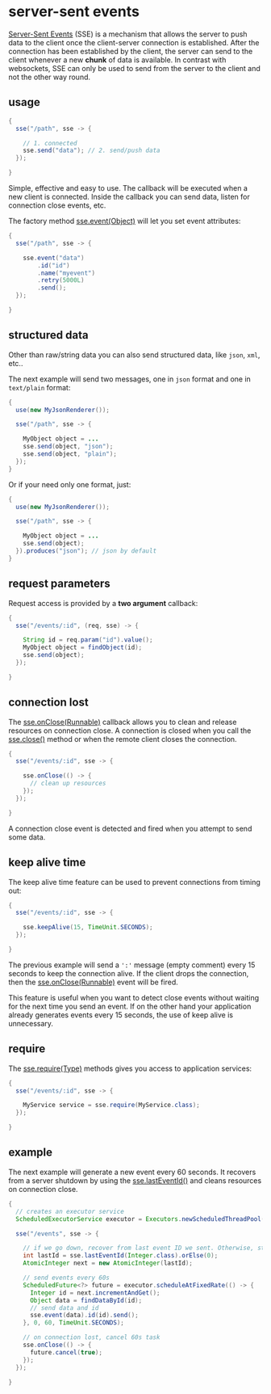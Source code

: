 # server-sent events

[Server-Sent Events](https://developer.mozilla.org/en-US/docs/Web/API/Server-sent_events) (SSE) is a mechanism that allows the server to push data to the client once the client-server connection is established. After the connection has been established by the client, the server can send to the client whenever a new **chunk** of data is available. In contrast with websockets, SSE can only be used to send from the server to the client and not the other way round.

## usage

```java
{
  sse("/path", sse -> {

    // 1. connected
    sse.send("data"); // 2. send/push data
  });

}
```

Simple, effective and easy to use. The callback will be executed when a new client is connected. Inside the callback you can send data, listen for connection close events, etc.

The factory method [sse.event(Object)]({{apidocs}}/org/jooby/Sse.html#event-java.lang.Object-) will let you set event attributes:

```java
{
  sse("/path", sse -> {

    sse.event("data")
        .id("id")
        .name("myevent")
        .retry(5000L)
        .send();
  });

}
```

## structured data

Other than raw/string data you can also send structured data, like ```json```, ```xml```, etc..

The next example will send two messages, one in ```json``` format and one in ```text/plain``` format:

```java
{
  use(new MyJsonRenderer());

  sse("/path", sse -> {

    MyObject object = ...
    sse.send(object, "json");
    sse.send(object, "plain");
  });
}
```

Or if your need only one format, just:

```java
{
  use(new MyJsonRenderer());

  sse("/path", sse -> {

    MyObject object = ...
    sse.send(object);
  }).produces("json"); // json by default
}
```

## request parameters

Request access is provided by a **two argument** callback:

```java
{
  sse("/events/:id", (req, sse) -> {

    String id = req.param("id").value();
    MyObject object = findObject(id);
    sse.send(object);
  });

}
```

## connection lost

The [sse.onClose(Runnable)]({{apidocs}}/org/jooby/Sse.html#onClose-javaslang.control.Try.CheckedRunnable-) callback allows you to clean and release resources on connection close. A connection is closed when you call the [sse.close()]({{apidocs}}/org/jooby/Sse.html#close--) method or when the remote client closes the connection.

```java
{
  sse("/events/:id", sse -> {

    sse.onClose(() -> {
      // clean up resources
    });
  });

}
```

A connection close event is detected and fired when you attempt to send some data.

## keep alive time

The keep alive time feature can be used to prevent connections from timing out:

```java
{
  sse("/events/:id", sse -> {

    sse.keepAlive(15, TimeUnit.SECONDS);
  });

}
```

The previous example will send a ```':'``` message (empty comment) every 15 seconds to keep the connection alive. If the client drops the connection, then the [sse.onClose(Runnable)]({{apidocs}}/org/jooby/Sse.html#onClose-javaslang.control.Try.CheckedRunnable-) event will be fired.

This feature is useful when you want to detect close events without waiting for the next time you send an event. If on the other hand your application already generates events every 15 seconds, the use of keep alive is unnecessary.

## require

The [sse.require(Type)]({{apidocs}}/org/jooby/Sse.html#require-java.lang.Class-) methods gives you access to application services:

```java
{
  sse("/events/:id", sse -> {

    MyService service = sse.require(MyService.class);
  });

}
```

## example

The next example will generate a new event every 60 seconds. It recovers from a server shutdown by using the [sse.lastEventId()]({{apidocs}}/org/jooby/Sse.html#lastEventId--) and cleans resources on connection close.

```java
{
  // creates an executor service
  ScheduledExecutorService executor = Executors.newScheduledThreadPool(1);

  sse("/events", sse -> {

    // if we go down, recover from last event ID we sent. Otherwise, start from zero.
    int lastId = sse.lastEventId(Integer.class).orElse(0);
    AtomicInteger next = new AtomicInteger(lastId);

    // send events every 60s
    ScheduledFuture<?> future = executor.scheduleAtFixedRate(() -> {
      Integer id = next.incrementAndGet();
      Object data = findDataById(id);
      // send data and id
      sse.event(data).id(id).send();
    }, 0, 60, TimeUnit.SECONDS);

    // on connection lost, cancel 60s task
    sse.onClose(() -> {
      future.cancel(true);
    });
  });

}
```
